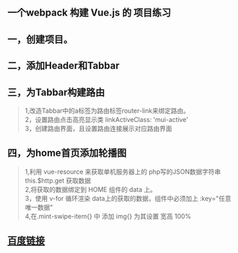 ## 一个webpack 构建 Vue.js 的 项目练习

## 一，创建项目。
## 二，添加Header和Tabbar
## 三，为Tabbar构建路由
> 1,改造Tabbar中的a标签为路由标签router-link来绑定路由。<br>
> 2，设置路由点击高亮显示类 linkActiveClass: 'mui-active'<br>
> 3，创建路由界面，且设置路由连接展示对应路由界面
## 四，为home首页添加轮播图
> 1,利用 vue-resource 来获取单机服务器上的 php写的JSON数据字符串 this.$http.get 获取数据<br>
> 2,将获取的数据绑定到 HOME 组件的 data 上。<br>
> 3，使用 v-for 循环渲染 data上的获取的数据，组件中必须加上 :key="任意唯一数据"<br>
> 4,在.mint-swipe-item{} 中 添加 img{} 为其设置 宽高 100%<br>

##  [百度链接](https://www.baidu.com/)